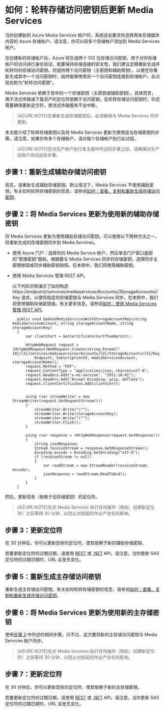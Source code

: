 <properties 
	pageTitle="轮转存储访问密钥后更新 Media Services" 
	description="此文将提供有关在轮转存储访问密钥后如何更新 Media Services 的指导。" 
	services="media-services" 
	documentationCenter="" 
	authors="Juliako" 
	manager="dwrede" 
	editor=""/>

<tags 
wacn.date="05/15/2015"
	ms.service="media-services" 
	ms.workload="media" 
	ms.tgt_pltfrm="na" 
	ms.devlang="na" 
	ms.topic="article" 
	ms.date="04/01/2015" 
	ms.author="juliako"/>

# 如何：轮转存储访问密钥后更新 Media Services

当你创建新的 Azure Media Services 帐户时，系统还会要求你选择用来存储媒体内容的 Azure 存储帐户。请注意，你可以将多个存储帐户添加到 Media Services 帐户。

在创建新的存储帐户后，Azure 将生成两个 512 位存储访问密钥，用于对你存储帐户的访问进行身份验证。若要保持存储连接的安全性，我们建议定期重新生成并轮转你的存储访问密钥。将提供两个访问密钥（主密钥和辅助密钥），以便在你重新生成其中一个访问密钥时，始终能够使用另一个访问密钥连接到存储帐户。此过程也称为"轮转访问密钥"。

Media Services 依赖于其中的一个存储密钥（主密钥或辅助密钥）。具体而言，用于流式传输或下载资产的定位符依赖于访问密钥。在轮转存储访问密钥时，你还需要确保更新定位符，使流式传输服务不会中断。

>[AZURE.NOTE]在重新生成存储密钥后，必须确保与 Media Services 同步更新。 

本主题介绍了轮转存储密钥以及将 Media Services 更新为使用适当存储密钥的步骤。请注意，如果你有多个存储帐户，请对每个存储帐户执行此过程。

>[AZURE.NOTE]在对生产帐户执行本主题中所述的步骤之前，请确保对生产前帐户测试这些步骤。


## 步骤 1：重新生成辅助存储访问密钥

首先，请重新生成辅助存储密钥。默认情况下，Media Services 不使用辅助密钥。有关如何轮转存储密钥的信息，请参阅[如何：查看、复制和重新生成存储访问密钥](/documentation/articles/storage-create-storage-account#view-copy-and-regenerate-storage-access-keys)。
  
## <a id="step2"></a>步骤 2：将 Media Services 更新为使用新的辅助存储密钥

将 Media Services 更新为使用辅助存储访问密钥。可以使用以下两种方法之一，将重新生成的存储密钥同步到 Media Services。

- 使用 Azure 门户：选择你的 Media Service 帐户，然后单击门户窗口底部的"管理密钥"图标。根据要与 Media Services 同步的存储密钥，选择同步主密钥按钮或同步辅助密钥按钮。在本例中，我们将使用辅助密钥。

- 使用 Media Services 管理 REST API。 

	以下代码示例演示了如何构造https://endpoint/<subscriptionId>/services/mediaservices/Accounts/<accountName>/StorageAccounts/<storageAccountName>/Key 请求，以便将指定的存储密钥与 Media Services 同步。在本例中，我们将使用辅助存储密钥值。有关更多信息，请参阅[如何：使用 Media Services 管理 REST API](https://msdn.microsoft.com/zh-cn/library/azure/dn167656.aspx)。
 
		public void UpdateMediaServicesWithStorageAccountKey(string mediaServicesAccount, string storageAccountName, string storageAccountKey)
		{
		    var clientCert = GetCertificate(CertThumbprint);
		
		    HttpWebRequest request = (HttpWebRequest)WebRequest.Create(string.Format("{0}/{1}/services/mediaservices/Accounts/{2}/StorageAccounts/{3}/Key",
		        Endpoint, SubscriptionId, mediaServicesAccount, storageAccountName));
		    request.Method = "PUT";
		    request.ContentType = "application/json; charset=utf-8";
		    request.Headers.Add("x-ms-version", "2011-10-01");
		    request.Headers.Add("Accept-Encoding: gzip, deflate");
		    request.ClientCertificates.Add(clientCert);
		
		
		    using (var streamWriter = new StreamWriter(request.GetRequestStream()))
		    {
		        streamWriter.Write("\"");
		        streamWriter.Write(storageAccountKey);
		        streamWriter.Write("\"");
		        streamWriter.Flush();
		    }
		
		    using (var response = (HttpWebResponse)request.GetResponse())
		    {
		        string jsonResponse;
		        Stream receiveStream = response.GetResponseStream();
		        Encoding encode = Encoding.GetEncoding("utf-8");
		        if (receiveStream != null)
		        {
		            var readStream = new StreamReader(receiveStream, encode);
		            jsonResponse = readStream.ReadToEnd();
		        }
		    }
		}

然后，更新现有（依赖于旧存储密钥）的定位符。

>[AZURE.NOTE]在对 Media Services 执行任何操作（例如，创建新定位符）之前等待 30 分钟，以防止对挂起的作业产生任何影响。

## 步骤 3：更新定位符 

在 30 分钟后，你可以更新现有的定位符，使其依赖于新的辅助存储密钥。  

若要更新定位符的过期日期，请使用 [REST](https://msdn.microsoft.com/zh-CN/library/azure/hh974308.aspx#update_a_locator ) 或 [.NET](http://go.microsoft.com/fwlink/?LinkID=533259) API。请注意，当你更新 SAS 定位符的过期日期时，URL 会发生变化。 

## 步骤 5：重新生成主存储访问密钥

重新生成主存储访问密钥。有关如何轮转存储密钥的信息，请参阅[如何：查看、复制和重新生成存储访问密钥](/documentation/articles/storage-create-storage-account#view-copy-and-regenerate-storage-access-keys)。

## 步骤 6：将 Media Services 更新为使用新的主存储密钥
	
使用[步骤 2](#step2) 中所述的相同步骤，只不过，这次要将新的主存储访问密钥与 Media Services 帐户同步。

>[AZURE.NOTE]在对 Media Services 执行任何操作（例如，创建新定位符）之前等待 30 分钟，以防止对挂起的作业产生任何影响。

## 步骤 7：更新定位符  

在 30 分钟后，你可以更新现有的定位符，使其依赖于新的主存储密钥。  

若要更新定位符的过期日期，请使用 [REST](https://msdn.microsoft.com/zh-CN/library/azure/hh974308.aspx#update_a_locator ) 或 <a href="https://msdn.microsoft.com/zh-cn/library/azure/microsoft.windowsazure.mediaservices.client.ilocator.update(v=azure.10).aspx">.NET</a> API。请注意，当你更新 SAS 定位符的过期日期时，URL 会发生变化。 

 

<!--HONumber=53-->